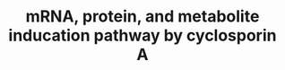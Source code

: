 ---
annotations:
- type: Pathway Ontology
  value: xenobiotic metabolic pathway
authors:
- Egonw
- Elisa
- Khanspers
- Fehrhart
- DeSl
- MaintBot
description: Exposure to cyclosporin A triggers a cascade of changes in expression
  and abundance of various mRNAs, proteins, and metabolites, which can be measured
  experimentally.
last-edited: 2019-08-16
organisms:
- Homo sapiens
redirect_from:
- /index.php/Pathway:WP3953
- /instance/WP3953
schema-jsonld:
- '@context': https://schema.org/
  '@id': https://wikipathways.github.io/pathways/WP3953.html
  '@type': Dataset
  creator:
    '@type': Organization
    name: WikiPathways
  description: Exposure to cyclosporin A triggers a cascade of changes in expression
    and abundance of various mRNAs, proteins, and metabolites, which can be measured
    experimentally.
  keywords:
  - Nrf2
  - SLC3A2
  - L-threonine
  - ROS
  - L-Valine
  - cysteine
  - glutathione
  - L-glutamine
  - L-tyrosine
  - L-alanine
  - glutamate cysteine
  - L-tryptophan
  - Pi
  - L-Isoleucine
  - SLC1A5
  - L-leucine
  - reductase
  - ligase catalytic subunit
  - L-cysteine
  - L-asparagine
  - SLC7A11
  - SLC7A5
  - ADP
  - ligase modifier subunit
  - ATF4
  - KEAP1
  license: CC0
  name: mRNA, protein, and metabolite inducation pathway by cyclosporin A
seo: CreativeWork
title: mRNA, protein, and metabolite inducation pathway by cyclosporin A
wpid: WP3953
---